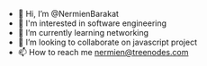 - 👋 Hi, I’m @NermienBarakat
- 👀 I'm interested in software engineering
- 🌱 I’m currently learning networking
- 💞️ I’m looking to collaborate on javascript project
- 📫 How to reach me nermien@treenodes.com

<!---
NermienBarakat/NermienBarakat is a ✨ special ✨ repository because its `README.md` (this file) appears on your GitHub profile.
You can click the Preview link to take a look at your changes.
--->
